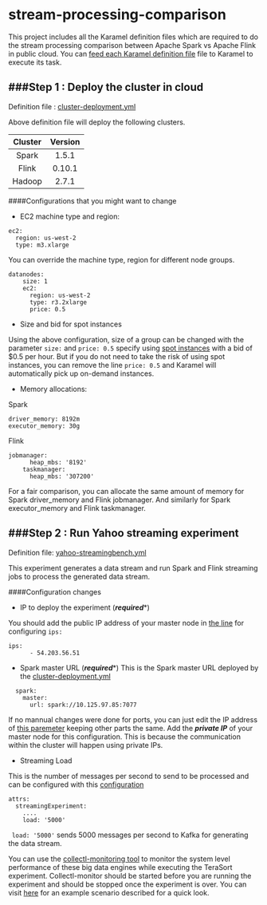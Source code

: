 # stream-processing-comparison
This project includes all the Karamel definition files which are required to do the stream processing comparison between Apache Spark vs Apache Flink in public cloud.
 You can [feed each Karamel definition file](https://www.youtube.com/watch?v=tCIA8_2dR14)  file to Karamel to execute its task.

###Step 1 : Deploy the cluster in cloud
--------------
Definition file : [cluster-deployment.yml](https://github.com/karamel-lab/stream-processing-comparison/blob/master/cluster-deployment.yml)

Above definition file will deploy the following clusters.

| Cluster   | Version |
| :-------: |:-------:| 
| Spark     | 1.5.1   | 
| Flink     | 0.10.1  |  
| Hadoop    | 2.7.1   | 

####Configurations that you might want to change

* EC2 machine type and region:
```
ec2:
  region: us-west-2
  type: m3.xlarge
```

You can override the machine type, region for different node groups.
```
datanodes:
    size: 1
    ec2:
      region: us-west-2
      type: r3.2xlarge
      price: 0.5
```
* Size and bid for spot instances

Using the above configuration, size of a group can be changed with the parameter ```size:``` and ```price: 0.5``` specify using [spot instances](https://aws.amazon.com/ec2/spot/) with a bid of $0.5 per hour. But if you do not need to take the risk of using spot instances, you can remove the line ```price: 0.5``` and Karamel will automatically pick up on-demand instances.


* Memory allocations:

Spark
```
driver_memory: 8192m
executor_memory: 30g
```

Flink
```
jobmanager:
      heap_mbs: '8192'
    taskmanager:
      heap_mbs: '307200'
```
For a fair comparison, you can allocate the same amount of memory for Spark driver_memory and Flink jobmanager. And similarly for Spark executor_memory and Flink taskmanager.


###Step 2 : Run Yahoo streaming experiment
--------------
Definition file: [yahoo-streamingbench.yml](https://github.com/karamel-lab/stream-processing-comparison/blob/master/yahoo-streamingbench.yml)

This experiment generates a data stream and run Spark and Flink streaming jobs to process the generated data stream.

####Configuration changes

* IP to deploy the experiment (***required****)

You should add the public IP address of your master node in [the line](https://github.com/karamel-lab/stream-processing-comparison/blob/master/yahoo-streamingbench.yml#L24) for configuring ```ips:```
```
ips:
      - 54.203.56.51
```

* Spark master URL (***required****)
 This is the Spark master URL deployed by the [cluster-deployment.yml](https://github.com/karamel-lab/stream-processing-comparison/blob/master/cluster-deployment.yml)
```
  spark:
    master:
      url: spark://10.125.97.85:7077
 ```
If no mannual changes were done for ports, you can just edit the IP address of [this paremeter](https://github.com/karamel-lab/stream-processing-comparison/blob/master/yahoo-streamingbench.yml#L18) keeping other parts the same. Add the ***private IP*** of your master node for this configuration. This is because the communication within the cluster will happen using private IPs.

* Streaming Load

This is the number of messages per second to send to be processed and can be configured with this [configuration](https://github.com/karamel-lab/stream-processing-comparison/blob/master/yahoo-streamingbench.yml#L15)
```
attrs:
  streamingExperiment:
    ....
    load: '5000'
```
``` load: '5000'``` sends 5000 messages per second to Kafka for generating the data stream.

You can use the [collectl-monitoring tool](https://github.com/shelan/collectl-monitoring) to monitor the system level performance of these big data engines while executing the TeraSort experiment. Collectl-monitor should be started before you are running the experiment and should be stopped once the experiment is over. You can visit [here](https://github.com/shelan/collectl-monitoring#example-scenario) for an example scenario described for a quick look.

